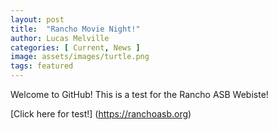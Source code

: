 ```yaml
---
layout: post
title:  "Rancho Movie Night!"
author: Lucas Melville
categories: [ Current, News ]
image: assets/images/turtle.png
tags: featured
---
```


Welcome to GitHub! This is a test for the Rancho ASB Webiste!

[Click here for test!] (https://ranchoasb.org)
